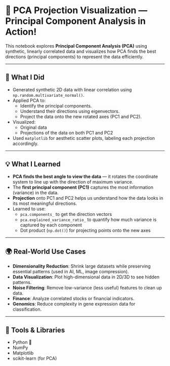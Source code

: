 # 🌟 PCA Projection Visualization — Principal Component Analysis in Action!

This notebook explores **Principal Component Analysis (PCA)** using synthetic, linearly correlated data and visualizes how PCA finds the best directions (principal components) to represent the data efficiently.

---

## 📌 What I Did

- Generated synthetic 2D data with linear correlation using `np.random.multivariate_normal()`.
- Applied PCA to:
  - Identify the principal components.
  - Understand their directions using eigenvectors.
  - Project the data onto the new rotated axes (PC1 and PC2).
- Visualized:
  - Original data
  - Projections of the data on both PC1 and PC2
- Used `matplotlib` for aesthetic scatter plots, labeling each projection accordingly.

---

## 💡 What I Learned

- **PCA finds the best angle to view the data** — it rotates the coordinate system to line up with the direction of maximum variance.
- The **first principal component (PC1)** captures the most information (variance) in the data.
- **Projection** onto PC1 and PC2 helps us understand how the data looks in its most meaningful directions.
- Learned to use:
  - `pca.components_` to get the direction vectors
  - `pca.explained_variance_ratio_` to quantify how much variance is captured by each component
  - Dot product (`np.dot()`) for projecting points onto the new axes

---

## 🌍 Real-World Use Cases

- **Dimensionality Reduction**: Shrink large datasets while preserving essential patterns (used in AI, ML, image compression).
- **Data Visualization**: Plot high-dimensional data in 2D/3D to see hidden patterns.
- **Noise Filtering**: Remove low-variance (less useful) features to clean up data.
- **Finance**: Analyze correlated stocks or financial indicators.
- **Genomics**: Reduce complexity in gene expression data for classification.

---

## 🎯 Tools & Libraries

- Python 🐍
- NumPy
- Matplotlib
- scikit-learn (for PCA)
